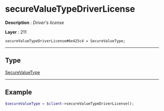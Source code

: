 # secureValueTypeDriverLicense

**Description** : *Driver's license*

**Layer** : 211

```tl
secureValueTypeDriverLicense#6e425c4 = SecureValueType;
```

---

## Type

[SecureValueType](type/SecureValueType)

---

## Example

```php
$secureValueType = $client->secureValueTypeDriverLicense();
```